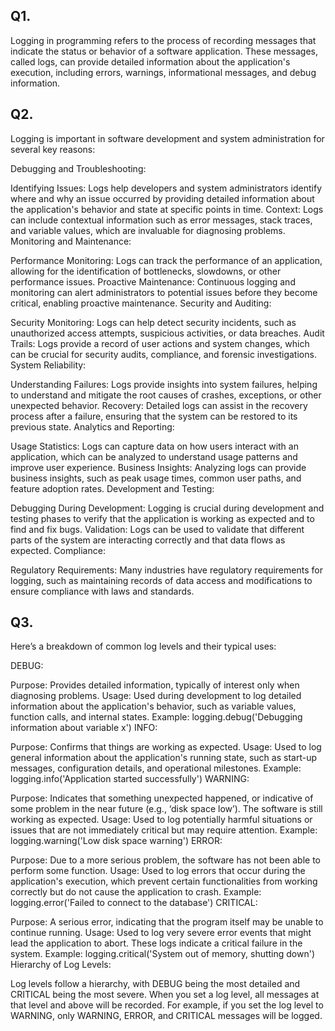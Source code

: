 ## Q1.
Logging in programming refers to the process of recording messages that indicate the status or behavior of a software application. These messages, called logs, can provide detailed information about the application's execution, including errors, warnings, informational messages, and debug information.

## Q2.
Logging is important in software development and system administration for several key reasons:

Debugging and Troubleshooting:

Identifying Issues: Logs help developers and system administrators identify where and why an issue occurred by providing detailed information about the application's behavior and state at specific points in time.
Context: Logs can include contextual information such as error messages, stack traces, and variable values, which are invaluable for diagnosing problems.
Monitoring and Maintenance:

Performance Monitoring: Logs can track the performance of an application, allowing for the identification of bottlenecks, slowdowns, or other performance issues.
Proactive Maintenance: Continuous logging and monitoring can alert administrators to potential issues before they become critical, enabling proactive maintenance.
Security and Auditing:

Security Monitoring: Logs can help detect security incidents, such as unauthorized access attempts, suspicious activities, or data breaches.
Audit Trails: Logs provide a record of user actions and system changes, which can be crucial for security audits, compliance, and forensic investigations.
System Reliability:

Understanding Failures: Logs provide insights into system failures, helping to understand and mitigate the root causes of crashes, exceptions, or other unexpected behavior.
Recovery: Detailed logs can assist in the recovery process after a failure, ensuring that the system can be restored to its previous state.
Analytics and Reporting:

Usage Statistics: Logs can capture data on how users interact with an application, which can be analyzed to understand usage patterns and improve user experience.
Business Insights: Analyzing logs can provide business insights, such as peak usage times, common user paths, and feature adoption rates.
Development and Testing:

Debugging During Development: Logging is crucial during development and testing phases to verify that the application is working as expected and to find and fix bugs.
Validation: Logs can be used to validate that different parts of the system are interacting correctly and that data flows as expected.
Compliance:

Regulatory Requirements: Many industries have regulatory requirements for logging, such as maintaining records of data access and modifications to ensure compliance with laws and standards.


## Q3.
Here’s a breakdown of common log levels and their typical uses:

DEBUG:

Purpose: Provides detailed information, typically of interest only when diagnosing problems.
Usage: Used during development to log detailed information about the application's behavior, such as variable values, function calls, and internal states.
Example: logging.debug('Debugging information about variable x')
INFO:

Purpose: Confirms that things are working as expected.
Usage: Used to log general information about the application's running state, such as start-up messages, configuration details, and operational milestones.
Example: logging.info('Application started successfully')
WARNING:

Purpose: Indicates that something unexpected happened, or indicative of some problem in the near future (e.g., ‘disk space low’). The software is still working as expected.
Usage: Used to log potentially harmful situations or issues that are not immediately critical but may require attention.
Example: logging.warning('Low disk space warning')
ERROR:

Purpose: Due to a more serious problem, the software has not been able to perform some function.
Usage: Used to log errors that occur during the application's execution, which prevent certain functionalities from working correctly but do not cause the application to crash.
Example: logging.error('Failed to connect to the database')
CRITICAL:

Purpose: A serious error, indicating that the program itself may be unable to continue running.
Usage: Used to log very severe error events that might lead the application to abort. These logs indicate a critical failure in the system.
Example: logging.critical('System out of memory, shutting down')
Hierarchy of Log Levels:

Log levels follow a hierarchy, with DEBUG being the most detailed and CRITICAL being the most severe. When you set a log level, all messages at that level and above will be recorded. For example, if you set the log level to WARNING, only WARNING, ERROR, and CRITICAL messages will be logged.

